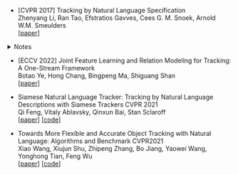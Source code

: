 + [CVPR 2017] Tracking by Natural Language Specification  
Zhenyang Li, Ran Tao, Efstratios Gavves, Cees G. M. Snoek, Arnold W.M. Smeulders   
[[paper](https://openaccess.thecvf.com/content_cvpr_2017/papers/Li_Tracking_by_Natural_CVPR_2017_paper.pdf)]
<details>
    <summary>Notes</summary>
     <img src="imgs/det/DINO.png" width = "455" height = "241" alt="DINO" align=center />  
    
    - Motivation:
         - Inspired by recent progress in object retrieval, some researchers present a recurrent neural network able to localize an object in an image by means of a natural language query only, either returning a bounding box or a free-form segment.

    - Key points:
         - In the first query frame (t = 0), all three models rely on the Lingual Specification Network to identify the target. An LSTM scans the text query and feeds a dynamic filter generation layer that produces novel visual filters to convolve the frame’s feature map. In the following frames:
              -  1) Model I tracks the target by lingual specification only, independently applying the Lingual Specification Network on all frames. 
              -  2) Model II takes the visual patch corresponding to the target identified from the first frame as input to the Visual Specification Network, which employs a CNN to dynamically generate the visual filters and convolves an input frame with the filters. 
              -  3) Model III relies jointly on the lingual and visual specification. The visual specification utilizes the Visual Specification Network, while the lingual specification utilizes the Lingual Specification Attention Network, including an attention model that selectively focuses on parts of the lingual description.

    - Performance:
         - 63.2 AP on COCO val2017 with a SiwnL backbone
         - 63.3 AP on test-dev
</details>



+ [ECCV 2022] Joint Feature Learning and Relation Modeling for Tracking: A One-Stream Framework    
Botao Ye, Hong Chang, Bingpeng Ma, Shiguang Shan  
[[paper](https://arxiv.org/pdf/2203.11991.pdf)]


+ Siamese Natural Language Tracker: Tracking by Natural Language Descriptions with Siamese Trackers CVPR 2021  
Qi Feng, Vitaly Ablavsky, Qinxun Bai, Stan Sclaroff  
[[paper](https://arxiv.org/pdf/1912.02048.pdf)]  [[code](https://github.com/fredfung007/snlt)]

+ Towards More Flexible and Accurate Object Tracking with Natural Language: Algorithms and Benchmark  CVPR2021  
Xiao Wang, Xiujun Shu, Zhipeng Zhang, Bo Jiang, Yaowei Wang, Yonghong Tian, Feng Wu  
[[paper](https://arxiv.org/pdf/2103.16746.pdf)]  [[code](https://github.com/DomainGreen/Tracking-papers/blob/main)]
